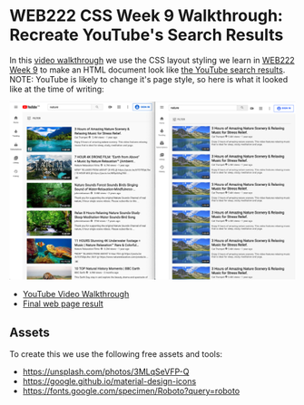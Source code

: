 # WEB222 CSS Week 9 Walkthrough: Recreate YouTube's Search Results

In this [video walkthrough](https://youtu.be/Gi7IJ8n0m1Y) we use the CSS layout styling we learn in
[WEB222 Week 9](https://web222.ca/weeks/week09/) to make an HTML
document look like [the YouTube search results](https://www.youtube.com/results?search_query=nature).  NOTE: YouTube is likely to change it's page style,
so here is what it looked like at the time of writing:

![Screenshot of the two pages](screenshot.png)

- [YouTube Video Walkthrough](https://youtu.be/Gi7IJ8n0m1Y)
- [Final web page result](https://humphd.github.io/recreate-youtube-css/)

## Assets

To create this we use the following free assets and tools:

- https://unsplash.com/photos/3MLqSeVFP-Q
- https://google.github.io/material-design-icons
- https://fonts.google.com/specimen/Roboto?query=roboto
